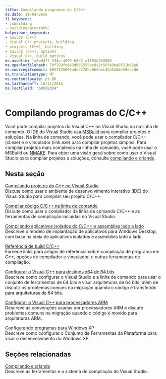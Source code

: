 ```yaml
---
title: Compilando programas do C/C++
ms.date: 11/04/2016
f1_keywords:
- vcbuilding
- buildingaprogramVC
helpviewer_keywords:
- builds [C++]
- Visual C++ projects, building
- projects [C++], building
- builds [C++], options
- Visual C++, build options
ms.assetid: fa6ed4ff-334a-4d99-b5e2-a1f83d2b3008
ms.openlocfilehash: 79f799fc643d931555bc8c2c56fa9ba5f51b63a6
ms.sourcegitcommit: 6052185696adca270bc9bdbec45a626dd89cdcdd
ms.translationtype: MT
ms.contentlocale: pt-BR
ms.lasthandoff: 10/31/2018
ms.locfileid: "50558334"
---
```

# <a name="building-cc-programs"></a>Compilando programas do C/C++

Você pode compilar projetos do Visual C++ no Visual Studio ou na linha de comando. O IDE do Visual Studio usa [MSBuild](../build/msbuild-visual-cpp.md) para compilar projetos e soluções. Na linha de comando, você pode usar o compilador C/C++ (cl.exe) e o vinculador (link.exe) para compilar projetos simples. Para compilar projetos mais complexos na linha de comando, você pode usar o MSBuild ou [NMAKE](../build/nmake-reference.md). Para obter uma visão geral sobre como usar o Visual Studio para compilar projetos e soluções, consulte [compilando e criando](/visualstudio/ide/compiling-and-building-in-visual-studio).

## <a name="in-this-section"></a>Nesta seção

[Compilando projetos do C++ no Visual Studio](../ide/building-cpp-projects-in-visual-studio.md)<br/>
Discute como usar o ambiente de desenvolvimento interativo (IDE) do Visual Studio para compilar seu projeto C/C++.

[Compilar código C/C++ na linha de comando](../build/building-on-the-command-line.md)<br/>
Discute como usar o compilador da linha de comando C/C++ e as ferramentas de compilação incluídas no Visual Studio.

[Compilando aplicativos isolados do C/C++ e assemblies lado a lado](../build/building-c-cpp-isolated-applications-and-side-by-side-assemblies.md)<br/>
Descreve o modelo de implantação de aplicativos para Windows Desktop, com base na ideia de aplicativos isolados e assemblies lado a lado.

[Referência de build C/C++](../build/reference/c-cpp-building-reference.md)<br/>
Fornece links para artigos de referência sobre compilação de programa em C++, opções de compilador e vinculador, e outras ferramentas de compilação.

[Configurar o Visual C++ para destinos x64 de 64 bits](../build/configuring-programs-for-64-bit-visual-cpp.md)<br/>
Descreve como configurar o Visual Studio e a linha de comando para usar o conjunto de ferramentas de 64 bits e visar arquiteturas de 64 bits, além de discutir os problemas comuns na migração quando o código é transferido para arquiteturas de 64 bits.

[Configurar o Visual C++ para processadores ARM](../build/configuring-programs-for-arm-processors-visual-cpp.md)<br/>
Descreve as convenções usadas por processadores ARM e discute problemas comuns na migração quando o código é movido para arquiteturas ARM.

[Configurando programas para Windows XP](../build/configuring-programs-for-windows-xp.md)<br/>
Descreve como configurar o Conjunto de Ferramentas da Plataforma para visar o desenvolvimento do Windows XP.

## <a name="related-sections"></a>Seções relacionadas

[Compilando e criando](/visualstudio/ide/compiling-and-building-in-visual-studio)<br/>
Descreve as ferramentas e o sistema de compilação do Visual Studio.